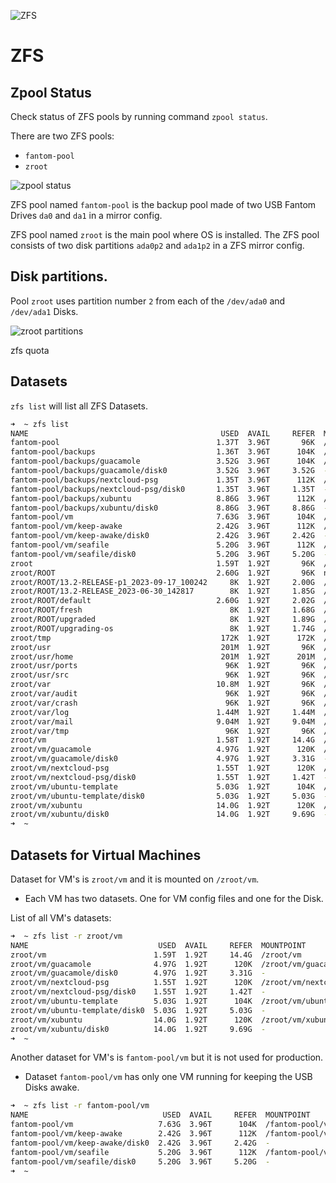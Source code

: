 ![ZFS](/images/openzfs.png)
# ZFS

## Zpool Status

Check status of ZFS pools by running command `zpool status`.

There are two ZFS pools:
- `fantom-pool`
- `zroot`

![zpool status](/images/zpool-status.png)

ZFS pool named `fantom-pool` is the backup pool made of two USB Fantom Drives `da0` and `da1` in a mirror config.

ZFS pool named `zroot` is the main pool where OS is installed.  The ZFS pool consists of two disk partitions `ada0p2` and `ada1p2` in a ZFS mirror config. 

## Disk partitions.

Pool `zroot` uses partition number `2` from each of the `/dev/ada0` and `/dev/ada1` Disks. 

![zroot partitions](/images/zroot-partitions.png)

zfs quota 


## Datasets

`zfs list` will list all ZFS Datasets.

```sh
➜  ~ zfs list
NAME                                           USED  AVAIL     REFER  MOUNTPOINT
fantom-pool                                   1.37T  3.96T       96K  /fantom-pool
fantom-pool/backups                           1.36T  3.96T      104K  /fantom-pool/backups
fantom-pool/backups/guacamole                 3.52G  3.96T      104K  /fantom-pool/backups/guacamole
fantom-pool/backups/guacamole/disk0           3.52G  3.96T     3.52G  -
fantom-pool/backups/nextcloud-psg             1.35T  3.96T      112K  /fantom-pool/backups/nextcloud-psg
fantom-pool/backups/nextcloud-psg/disk0       1.35T  3.96T     1.35T  -
fantom-pool/backups/xubuntu                   8.86G  3.96T      112K  /fantom-pool/backups/xubuntu
fantom-pool/backups/xubuntu/disk0             8.86G  3.96T     8.86G  -
fantom-pool/vm                                7.63G  3.96T      104K  /fantom-pool/vm
fantom-pool/vm/keep-awake                     2.42G  3.96T      112K  /fantom-pool/vm/keep-awake
fantom-pool/vm/keep-awake/disk0               2.42G  3.96T     2.42G  -
fantom-pool/vm/seafile                        5.20G  3.96T      112K  /fantom-pool/vm/seafile
fantom-pool/vm/seafile/disk0                  5.20G  3.96T     5.20G  -
zroot                                         1.59T  1.92T       96K  /zroot
zroot/ROOT                                    2.60G  1.92T       96K  none
zroot/ROOT/13.2-RELEASE-p1_2023-09-17_100242     8K  1.92T     2.00G  /
zroot/ROOT/13.2-RELEASE_2023-06-30_142817        8K  1.92T     1.85G  /
zroot/ROOT/default                            2.60G  1.92T     2.02G  /
zroot/ROOT/fresh                                 8K  1.92T     1.68G  /
zroot/ROOT/upgraded                              8K  1.92T     1.89G  /
zroot/ROOT/upgrading-os                          8K  1.92T     1.74G  /
zroot/tmp                                      172K  1.92T      172K  /tmp
zroot/usr                                      201M  1.92T       96K  /usr
zroot/usr/home                                 201M  1.92T      201M  /usr/home
zroot/usr/ports                                 96K  1.92T       96K  /usr/ports
zroot/usr/src                                   96K  1.92T       96K  /usr/src
zroot/var                                     10.8M  1.92T       96K  /var
zroot/var/audit                                 96K  1.92T       96K  /var/audit
zroot/var/crash                                 96K  1.92T       96K  /var/crash
zroot/var/log                                 1.44M  1.92T     1.44M  /var/log
zroot/var/mail                                9.04M  1.92T     9.04M  /var/mail
zroot/var/tmp                                   96K  1.92T       96K  /var/tmp
zroot/vm                                      1.58T  1.92T     14.4G  /zroot/vm
zroot/vm/guacamole                            4.97G  1.92T      120K  /zroot/vm/guacamole
zroot/vm/guacamole/disk0                      4.97G  1.92T     3.31G  -
zroot/vm/nextcloud-psg                        1.55T  1.92T      120K  /zroot/vm/nextcloud-psg
zroot/vm/nextcloud-psg/disk0                  1.55T  1.92T     1.42T  -
zroot/vm/ubuntu-template                      5.03G  1.92T      104K  /zroot/vm/ubuntu-template
zroot/vm/ubuntu-template/disk0                5.03G  1.92T     5.03G  -
zroot/vm/xubuntu                              14.0G  1.92T      120K  /zroot/vm/xubuntu
zroot/vm/xubuntu/disk0                        14.0G  1.92T     9.69G  -
➜  ~ 
```

## Datasets for Virtual Machines

Dataset for VM's is `zroot/vm` and it is mounted on `/zroot/vm`.

- Each VM has two datasets. One for VM config files and one for the Disk.

List of all VM's datasets:

```sh
➜  ~ zfs list -r zroot/vm
NAME                             USED  AVAIL     REFER  MOUNTPOINT
zroot/vm                        1.59T  1.92T     14.4G  /zroot/vm
zroot/vm/guacamole              4.97G  1.92T      120K  /zroot/vm/guacamole
zroot/vm/guacamole/disk0        4.97G  1.92T     3.31G  -
zroot/vm/nextcloud-psg          1.55T  1.92T      120K  /zroot/vm/nextcloud-psg
zroot/vm/nextcloud-psg/disk0    1.55T  1.92T     1.42T  -
zroot/vm/ubuntu-template        5.03G  1.92T      104K  /zroot/vm/ubuntu-template
zroot/vm/ubuntu-template/disk0  5.03G  1.92T     5.03G  -
zroot/vm/xubuntu                14.0G  1.92T      120K  /zroot/vm/xubuntu
zroot/vm/xubuntu/disk0          14.0G  1.92T     9.69G  -
➜  ~ 
```

Another dataset for VM's is `fantom-pool/vm` but it is not used for production.

- Dataset `fantom-pool/vm` has only one VM running for keeping the USB Disks awake.

```sh
➜  ~ zfs list -r fantom-pool/vm
NAME                              USED  AVAIL     REFER  MOUNTPOINT
fantom-pool/vm                   7.63G  3.96T      104K  /fantom-pool/vm
fantom-pool/vm/keep-awake        2.42G  3.96T      112K  /fantom-pool/vm/keep-awake
fantom-pool/vm/keep-awake/disk0  2.42G  3.96T     2.42G  -
fantom-pool/vm/seafile           5.20G  3.96T      112K  /fantom-pool/vm/seafile
fantom-pool/vm/seafile/disk0     5.20G  3.96T     5.20G  -
➜  ~ 
```